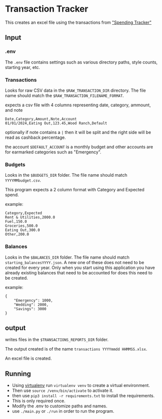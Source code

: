 # Transaction Tracker

This creates an excel file using the transactions from ["Spending Tracker"](https://apps.apple.com/us/app/spending-tracker/id548615579)

## Input

### .env

The `.env` file contains settings such as various directory paths, style counts, starting year, etc.

### Transactions

Looks for raw CSV data in the `$RAW_TRANSACTION_DIR` directory.
The file name should match the `$RAW_TRANSACTION_FILENAME_FORMAT`.

expects a csv file with 4 columns representing date, category, ammount, and note

```
Date,Category,Amount,Note,Account
01/01/2024,Eating Out,123.45,Wood Ranch,Default
```
optionally if note contains a `|` then it will be split and the right side will be read
as cashback percentage.

the account `$DEFAULT_ACCOUNT` is a monthly budget and other accounts are for earmarked categories such as "Emergency".

### Budgets

Looks in the `$BUDGETS_DIR` folder.
The file name should match `YYYYMMbudget.csv`.

This program expects a 2 column format with Category and Expected spend.

example:
```
Category,Expected
Rent & Utilities,2000.0
Fuel,150.0
Groceries,500.0
Eating Out,300.0
Other,200.0
```

### Balances

Looks in the `$BALANCES_DIR` folder.
The file name should match `starting_balancesYYYY.json`.
A new one of these does not need to be created for every year.
Only when you start using this application you have already existing balances that need to be accounted for does this need to be created.

example:
```
{
    "Emergency": 1000,
    "Wedding": 2000,
    "Savings": 3000
}
```

## output

writes files in the `$TRANSACTIONS_REPORTS_DIR` folder.

The output created is of the name `transactions YYYYmmdd HHMMSS.xlsx`.

An excel file is created.

## Running

- Using [virtualenv](https://pypi.org/project/virtualenv/) run `virtualenv venv` to create a virtual environment.
- Then use `source /venv/bin/activate` to activate it.
- then use `pip3 install -r requirements.txt` to install the requirements.
- This is only required once.
- Modify the .env to customize paths and names.
- use `./main.py` or `./run` in order to run the program.
